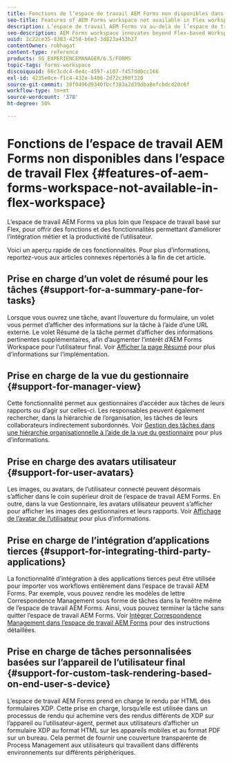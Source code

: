 ```yaml
---
title: Fonctions de l’espace de travail AEM Forms non disponibles dans l’espace de travail Flex
seo-title: Features of AEM Forms workspace not available in Flex workspace
description: L’espace de travail AEM Forms va au-delà de l’espace de travail Flex. Découvrez les différences de fonctionnalités.
seo-description: AEM Forms workspace innovates beyond Flex-based Workspace. Read about differences in features and capabilities.
uuid: 2c22ce35-8383-4258-b6e3-3d823a453b27
contentOwner: robhagat
content-type: reference
products: SG_EXPERIENCEMANAGER/6.5/FORMS
topic-tags: forms-workspace
discoiquuid: 66c3cdc4-0e4c-4597-a107-f457dd0cc166
exl-id: 4235e0ce-f1c4-432e-b486-2d72c390f320
source-git-commit: 38f0496d9340fbcf383a2d39dba8efcbdcd20c6f
workflow-type: tm+mt
source-wordcount: '378'
ht-degree: 50%

---
```


# Fonctions de l’espace de travail AEM Forms non disponibles dans l’espace de travail Flex {#features-of-aem-forms-workspace-not-available-in-flex-workspace}

L’espace de travail AEM Forms va plus loin que l’espace de travail basé sur Flex, pour offrir des fonctions et des fonctionnalités permettant d’améliorer l’intégration métier et la productivité de l’utilisateur.

Voici un aperçu rapide de ces fonctionnalités. Pour plus d’informations, reportez-vous aux articles connexes répertoriés à la fin de cet article.

## Prise en charge d’un volet de résumé pour les tâches {#support-for-a-summary-pane-for-tasks}

Lorsque vous ouvrez une tâche, avant l’ouverture du formulaire, un volet vous permet d’afficher des informations sur la tâche à l’aide d’une URL externe. Le volet Résumé de la tâche permet d’afficher des informations pertinentes supplémentaires, afin d’augmenter l’intérêt d’AEM Forms Workspace pour l’utilisateur final. Voir [Afficher la page Résumé](/help/forms/using/displaying-information-task-summary-pane.md) pour plus d’informations sur l’implémentation.

## Prise en charge de la vue du gestionnaire {#support-for-manager-view}

Cette fonctionnalité permet aux gestionnaires d’accéder aux tâches de leurs rapports ou d’agir sur celles-ci. Les responsables peuvent également rechercher, dans la hiérarchie de l’organisation, les tâches de leurs collaborateurs indirectement subordonnés. Voir [Gestion des tâches dans une hiérarchie organisationnelle à l’aide de la vue du gestionnaire](/help/forms/using/tasks-organizational-hierarchy-using-manager.md) pour plus d’informations.

## Prise en charge des avatars utilisateur {#support-for-user-avatars}

Les images, ou avatars, de l’utilisateur connecté peuvent désormais s’afficher dans le coin supérieur droit de l’espace de travail AEM Forms. En outre, dans la vue Gestionnaire, les avatars utilisateur peuvent s’afficher pour afficher les images des gestionnaires et leurs rapports. Voir [Affichage de l’avatar de l’utilisateur](/help/forms/using/displaying-user-avatar.md) pour plus d’informations.

## Prise en charge de l’intégration d’applications tierces {#support-for-integrating-third-party-applications}

La fonctionnalité d’intégration à des applications tierces peut être utilisée pour importer vos workflows entièrement dans l’espace de travail AEM Forms. Par exemple, vous pouvez rendre les modèles de lettre Correspondence Management sous forme de tâches dans la fenêtre même de l’espace de travail AEM Forms. Ainsi, vous pouvez terminer la tâche sans quitter l’espace de travail AEM Forms. Voir [Intégrer Correspondence Management dans l’espace de travail AEM Forms](/help/forms/using/integrating-correspondence-management-html-workspace.md) pour des instructions détaillées.

## Prise en charge de tâches personnalisées basées sur l’appareil de l’utilisateur final {#support-for-custom-task-rendering-based-on-end-user-s-device}

L’espace de travail AEM Forms prend en charge le rendu par HTML des formulaires XDP. Cette prise en charge, lorsqu’elle est utilisée dans un processus de rendu qui achemine vers des rendus différents de XDP sur l’appareil ou l’utilisateur-agent, permet aux utilisateurs d’afficher un formulaire XDP au format HTML sur les appareils mobiles et au format PDF sur un bureau. Cela permet de fournir une couverture transparente de Process Management aux utilisateurs qui travaillent dans différents environnements sur différents périphériques.
